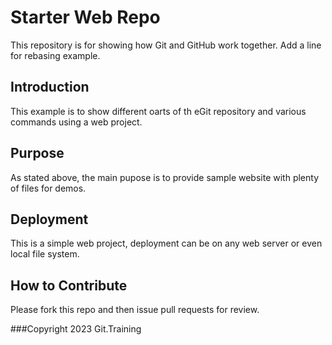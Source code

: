 
# Starter Web Repo

This repository is for showing how Git and GitHub work together.
Add a line for rebasing example.

## Introduction
This example is to show different oarts of th eGit repository and various commands using a web project.

## Purpose

As stated above, the main pupose is to provide sample website with plenty of files for demos.

## Deployment 
This is a simple web project, deployment can be on any web server or even local file system.

## How to Contribute
Please fork this repo and then issue pull requests for review.

###Copyright
2023 Git.Training
